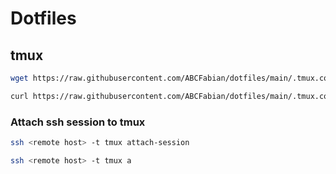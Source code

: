 # Dotfiles

## tmux

```bash
wget https://raw.githubusercontent.com/ABCFabian/dotfiles/main/.tmux.conf 
```

```bash
curl https://raw.githubusercontent.com/ABCFabian/dotfiles/main/.tmux.conf -o .tmux.conf
```

### Attach ssh session to tmux

```bash
ssh <remote host> -t tmux attach-session

ssh <remote host> -t tmux a
```


